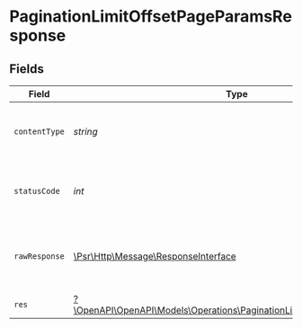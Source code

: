 # PaginationLimitOffsetPageParamsResponse


## Fields

| Field                                                                                                                                   | Type                                                                                                                                    | Required                                                                                                                                | Description                                                                                                                             |
| --------------------------------------------------------------------------------------------------------------------------------------- | --------------------------------------------------------------------------------------------------------------------------------------- | --------------------------------------------------------------------------------------------------------------------------------------- | --------------------------------------------------------------------------------------------------------------------------------------- |
| `contentType`                                                                                                                           | *string*                                                                                                                                | :heavy_check_mark:                                                                                                                      | HTTP response content type for this operation                                                                                           |
| `statusCode`                                                                                                                            | *int*                                                                                                                                   | :heavy_check_mark:                                                                                                                      | HTTP response status code for this operation                                                                                            |
| `rawResponse`                                                                                                                           | [\Psr\Http\Message\ResponseInterface](https://www.php-fig.org/psr/psr-7/#33-psrhttpmessageresponseinterface)                            | :heavy_minus_sign:                                                                                                                      | Raw HTTP response; suitable for custom response parsing                                                                                 |
| `res`                                                                                                                                   | [?\OpenAPI\OpenAPI\Models\Operations\PaginationLimitOffsetPageParamsRes](../../Models/Operations/PaginationLimitOffsetPageParamsRes.md) | :heavy_minus_sign:                                                                                                                      | OK                                                                                                                                      |